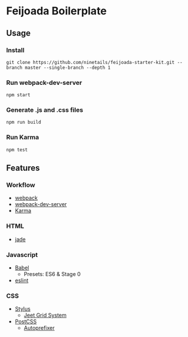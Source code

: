 # Feijoada Boilerplate

## Usage

### Install

    git clone https://github.com/ninetails/feijoada-starter-kit.git --branch master --single-branch --depth 1

### Run webpack-dev-server

    npm start

### Generate .js and .css files

    npm run build

### Run Karma

    npm test

## Features

### Workflow

* [webpack](https://webpack.github.io/)
* [webpack-dev-server](https://webpack.github.io/docs/webpack-dev-server.html)
* [Karma](https://karma-runner.github.io/)

### HTML

* [jade](http://jade-lang.com/)

### Javascript

* [Babel](https://babeljs.io/)
  * Presets: ES6 & Stage 0
* [eslint](http://eslint.org/)

### CSS

* [Stylus](http://stylus-lang.com/)
  * [Jeet Grid System](http://jeet.gs/)
* [PostCSS](https://github.com/postcss/postcss)
  * [Autoprefixer](https://github.com/postcss/autoprefixer)
